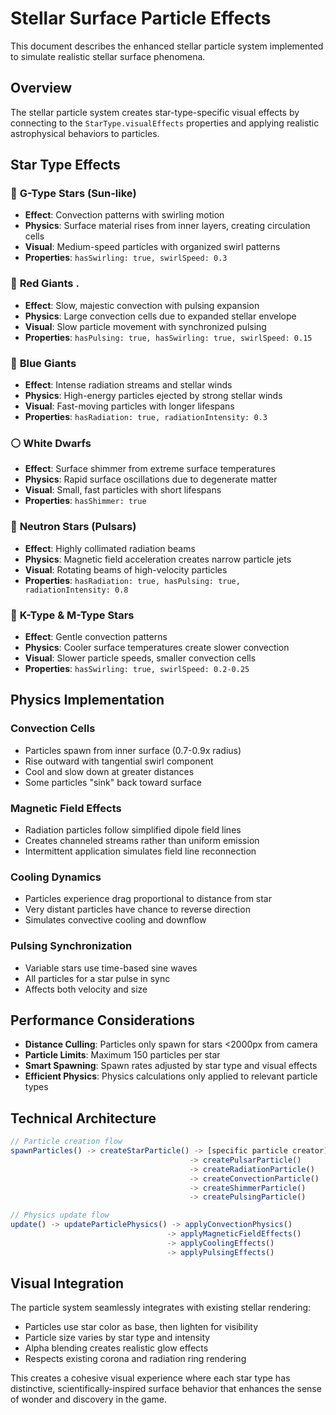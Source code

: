 # Stellar Surface Particle Effects

This document describes the enhanced stellar particle system implemented to simulate realistic stellar surface phenomena.

## Overview

The stellar particle system creates star-type-specific visual effects by connecting to the `StarType.visualEffects` properties and applying realistic astrophysical behaviors to particles.

## Star Type Effects

### 🌟 **G-Type Stars** (Sun-like)
- **Effect**: Convection patterns with swirling motion
- **Physics**: Surface material rises from inner layers, creating circulation cells
- **Visual**: Medium-speed particles with organized swirl patterns
- **Properties**: `hasSwirling: true, swirlSpeed: 0.3`

### 🔴 **Red Giants** . 
- **Effect**: Slow, majestic convection with pulsing expansion
- **Physics**: Large convection cells due to expanded stellar envelope
- **Visual**: Slow particle movement with synchronized pulsing
- **Properties**: `hasPulsing: true, hasSwirling: true, swirlSpeed: 0.15`

### 🔵 **Blue Giants**
- **Effect**: Intense radiation streams and stellar winds
- **Physics**: High-energy particles ejected by strong stellar winds
- **Visual**: Fast-moving particles with longer lifespans
- **Properties**: `hasRadiation: true, radiationIntensity: 0.3`

### ⚪ **White Dwarfs**
- **Effect**: Surface shimmer from extreme surface temperatures
- **Physics**: Rapid surface oscillations due to degenerate matter
- **Visual**: Small, fast particles with short lifespans
- **Properties**: `hasShimmer: true`

### 💫 **Neutron Stars** (Pulsars)
- **Effect**: Highly collimated radiation beams
- **Physics**: Magnetic field acceleration creates narrow particle jets
- **Visual**: Rotating beams of high-velocity particles
- **Properties**: `hasRadiation: true, hasPulsing: true, radiationIntensity: 0.8`

### 🔶 **K-Type & M-Type Stars**
- **Effect**: Gentle convection patterns
- **Physics**: Cooler surface temperatures create slower convection
- **Visual**: Slower particle speeds, smaller convection cells
- **Properties**: `hasSwirling: true, swirlSpeed: 0.2-0.25`

## Physics Implementation

### **Convection Cells**
- Particles spawn from inner surface (0.7-0.9x radius)
- Rise outward with tangential swirl component
- Cool and slow down at greater distances
- Some particles "sink" back toward surface

### **Magnetic Field Effects**
- Radiation particles follow simplified dipole field lines
- Creates channeled streams rather than uniform emission
- Intermittent application simulates field line reconnection

### **Cooling Dynamics**
- Particles experience drag proportional to distance from star
- Very distant particles have chance to reverse direction
- Simulates convective cooling and downflow

### **Pulsing Synchronization**
- Variable stars use time-based sine waves
- All particles for a star pulse in sync
- Affects both velocity and size

## Performance Considerations

- **Distance Culling**: Particles only spawn for stars <2000px from camera
- **Particle Limits**: Maximum 150 particles per star
- **Smart Spawning**: Spawn rates adjusted by star type and visual effects
- **Efficient Physics**: Physics calculations only applied to relevant particle types

## Technical Architecture

```typescript
// Particle creation flow
spawnParticles() -> createStarParticle() -> [specific particle creator]
                                        -> createPulsarParticle()
                                        -> createRadiationParticle()
                                        -> createConvectionParticle()
                                        -> createShimmerParticle()
                                        -> createPulsingParticle()

// Physics update flow  
update() -> updateParticlePhysics() -> applyConvectionPhysics()
                                   -> applyMagneticFieldEffects()
                                   -> applyCoolingEffects()
                                   -> applyPulsingEffects()
```

## Visual Integration

The particle system seamlessly integrates with existing stellar rendering:
- Particles use star color as base, then lighten for visibility
- Particle size varies by star type and intensity
- Alpha blending creates realistic glow effects
- Respects existing corona and radiation ring rendering

This creates a cohesive visual experience where each star type has distinctive, scientifically-inspired surface behavior that enhances the sense of wonder and discovery in the game.